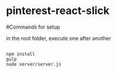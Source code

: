 # pinterest-react-slick

#Commands for setup

in the root folder, execute one after another

```

npm install
gulp
node server/server.js


```
